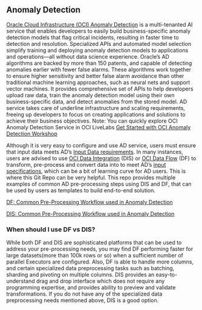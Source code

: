## Anomaly Detection

[Oracle Cloud Infrastructure (OCI) Anomaly Detection](https://www.oracle.com/artificial-intelligence/anomaly-detection/)
is a multi-tenanted AI service that 
enables developers to easily build business-specific anomaly detection models that flag 
critical incidents, resulting in faster time to detection and resolution. Specialized APIs 
and automated model selection simplify training and deploying anomaly detection 
models to applications and operations—all without data science experience. Oracle’s AD 
algorithms are backed by more than 150 patents, and capable of detecting anomalies 
earlier with fewer false alarms. These algorithms work together to ensure higher 
sensitivity and better false alarm avoidance than other traditional machine learning 
approaches, such as neural nets and support vector machines. It provides 
comprehensive set of APIs to help developers upload raw data, train the anomaly 
detection model using their own business-specific data, and detect anomalies from the 
stored model. AD service takes care of underline infrastructure and scaling 
requirements, freeing up developers to focus on creating applications and solutions to 
achieve their business objectives. 
Note: You can quickly explore OCI Anomaly Detection Service in OCI LiveLabs 
[Get Started with OCI Anomaly Detection Workshop](https://apexapps.oracle.com/pls/apex/dbpm/r/livelabs/view-workshop?wid=819&clear=180&session=1329701598349)

Although it is very easy to configure and use AD service, users must ensure that input data 
meets AD’s [Input Data requirements](https://docs.oracle.com/en-us/iaas/Content/anomaly/using/data-require.htm#data_require).
In many instances, users are advised to use [OCI 
Data Integration](https://docs.oracle.com/en-us/iaas/data-integration/home.htm) (DIS) or [OCI Data Flow](https://www.oracle.com/big-data/data-flow/) (DF) to transform, pre-process and convert data 
into to meet AD’s [input specifications](https://docs.oracle.com/en-us/iaas/Content/anomaly/using/data-require.htm#data_require), which can be a bit of learning curve for AD users. 
This is where this Git Repo can be very helpful. This repo provides multiple examples of 
common AD pre-processing steps using DIS and DF, that can be used by users as 
templates to build end-to-end solution.

[DF:  Common Pre-Processing Workflow used in Anomaly Detection](data_preprocessing_examples/oci_data_flow_based_examples)

[DIS: Common Pre-Processing Workflow used in Anomaly Detection](data_preprocessing_examples/oci_data_integration_based_examples)

### When should I use DF vs DIS?

While both DF and DIS are sophisticated platforms that can be used to address your pre-processing needs,
you may find DF performing faster for large datasets(more than 100k rows or so) when a sufficient number of parallel Executors are configured.
Also, DF is able to handle more columns, and certain specialized data preprocessing tasks such as batching, sharding and pivoting on multiple columns.
DIS provides an easy-to-understand drag and drop interface which does not require any programming expertise, and provides ability to preview and validate transformations.
If you do not have any of the specialized data preprocessing needs mentioned above, DIS is a good option.
